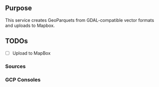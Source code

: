 ## Purpose
This service creates GeoParquets from GDAL-compatible vector formats and uploads to Mapbox.

## TODOs
- [ ] Upload to MapBox

### Sources

### GCP Consoles
